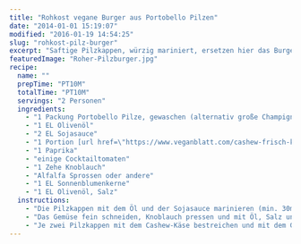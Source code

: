 ```yaml
---
title: "Rohkost vegane Burger aus Portobello Pilzen"
date: "2014-01-01 15:19:07"
modified: "2016-01-19 14:54:25"
slug: "rohkost-pilz-burger"
excerpt: "Saftige Pilzkappen, würzig mariniert, ersetzen hier das Burgerbrötchen. Gefüllt wird das ganze mit knackig frischem Gemüse und Cashew Käse. "
featuredImage: "Roher-Pilzburger.jpg"
recipe:
  name: ""
  prepTime: "PT10M"
  totalTime: "PT10M"
  servings: "2 Personen"
  ingredients:
    - "1 Packung Portobello Pilze, gewaschen (alternativ große Champignons)"
    - "1 EL Olivenöl"
    - "2 EL Sojasauce"
    - "1 Portion [url href=\"https://www.veganblatt.com/cashew-frisch-kaese\" target=\"_blank\"]Cashew Käse[/url]"
    - "1 Paprika"
    - "einige Cocktailtomaten"
    - "1 Zehe Knoblauch"
    - "Alfalfa Sprossen oder andere"
    - "1 EL Sonnenblumenkerne"
    - "1 EL Olivenöl, Salz"
  instructions:
    - "Die Pilzkappen mit dem Öl und der Sojasauce marinieren (min. 30min ziehen lassen) und dann für 3-4h bei höchstens 42°C in den Dörrautomat."
    - "Das Gemüse fein schneiden, Knoblauch pressen und mit Öl, Salz und Sonnenblumenkernen mischen."
    - "Je zwei Pilzkappen mit dem Cashew-Käse bestreichen und mit dem Gemüse füllen, zusammenklappen, genießen!"
---
```


